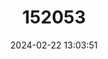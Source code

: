 ---
title: "152053"
category: "Echinocactus horizonthalonius"
draft: false
date: 2024-02-22 13:03:51
languages:
  English: ["Devilshead", "Silverbell Cactus", "Turk's Head Cactus", "Turk's-head Cactus"]
  Spanish; Castilian: ["Biznaga-tonelmancamula"]
---